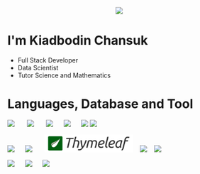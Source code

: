 <p align="center"> 
<img   src="https://ninefreelance.com/assets/images/logo/ninefreelance-logo-2.jpg" width="500">    
</p>

#  I'm  Kiadbodin Chansuk 

-  Full Stack Developer 
- Data Scientist 
- Tutor Science and Mathematics 

# Languages, Database and Tool

<img src="https://www.php.net/images/logos/new-php-logo.svg" width="100"> &nbsp;&nbsp; &nbsp;&nbsp;  <img src="https://laravel.com/img/logomark.min.svg" width="80"> &nbsp;&nbsp; &nbsp;&nbsp;
<img src="https://laravel.com/img/logotype.min.svg" width="50"> &nbsp; &nbsp;&nbsp; <img src="https://user-images.githubusercontent.com/89516355/235416221-cf1ccd02-ae8d-45c5-b900-444dd1ae9b47.png" width="155"> &nbsp;  &nbsp;&nbsp;
<img src="https://user-images.githubusercontent.com/89516355/235416348-6ff88b33-7cd1-4a2e-9529-57512b6a206f.png" width="250"> 
<img src="https://static.javatpoint.com/core/images/java-logo1.png" width="150"> &nbsp;

<img src="https://openjdk.org/images/openjdk.png" width="155"> &nbsp;  &nbsp;&nbsp;
<img src="https://spring.io/img/spring-2.svg" width="200"/> &nbsp;&nbsp; &nbsp;&nbsp;
 <img src="https://raw.githubusercontent.com/thymeleaf/thymeleaf-org/main/artwork/thymeleaf%202016/thymeleaf_logo_white.png" width="200"/> &nbsp;&nbsp;
 <img src="https://ninefreelance.com/assets/images/logo/html2css-js.png" width="150"/> &nbsp;&nbsp;
  <img src="https://upload.wikimedia.org/wikipedia/commons/f/fd/JQuery-Logo.svg" width="100"/> &nbsp;&nbsp;

<img src="https://mariadb.com/wp-content/uploads/2019/11/mariadb-horizontal-blue.svg" width="250"/> &nbsp;&nbsp;&nbsp;&nbsp; <img src="https://www.mysql.com/common/logos/logo-mysql-170x115.png" width="180"/> &nbsp;&nbsp;
 &nbsp;&nbsp;<img src="https://seeklogo.com/images/M/microsoft-sql-server-logo-96AF49E2B3-seeklogo.com.png" width="150"/>
<!--
**kiadbodin/kiadbodin** is a ✨ _special_ ✨ repository because its `README.md` (this file) appears on your GitHub profile.

Here are some ideas to get you started:

- 🔭 I’m currently working on ...
- 🌱 I’m currently learning ...
- 👯 I’m looking to collaborate on ...
- 🤔 I’m looking for help with ...
- 💬 Ask me about ...
- 📫 How to reach me: ...
- 😄 Pronouns: ...
- ⚡ Fun fact: ...
-->
